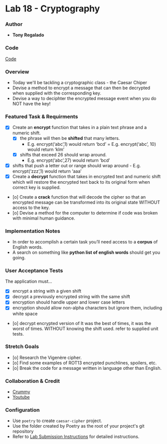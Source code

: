 # Lab 18 - Cryptography

### Author

- **Tony Regalado**

### Code

[Code]()

### Overview

- Today we'll be tackling a cryptographic class - the Caesar Chiper
- Devise a method to encrypt a message that can then be decrypted when supplied with the corresponding key.
- Devise a way to deciphter the encrypted message event when you do NOT have the key!

### Featured Task & Requirments

- [x] Create an **encrypt** function that takes in a plain text phrase and a numeric shift.
    - [x] the phrase will then be **shifted** that many letters.
        - E.g. encrypt(‘abc’,1) would return ‘bcd’ = E.g. encrypt(‘abc’, 10) would return ‘klm’
    - [x] shifts that exceed 26 should wrap around.
        - E.g. encrypt(‘abc’,27) would return ‘bcd’
- [x] shifts that push a letter out or range should wrap around
        - E.g. encrypt(‘zzz’,1) would return ‘aaa’
- [x] Create a **decrypt** function that takes in encrypted text and numeric shift which will restore the encrypted text back to its original form when correct key is supplied.
- [o] Create a **crack** function that will decode the cipher so that an encrypted message can be transformed into its original state WITHOUT access to the key.
- [o] Devise a method for the computer to determine if code was broken with minimal human guidance.


### Implementation Notes

- In order to accomplish a certain task you’ll need access to a **corpus** of English words.
- A search on something like **python list of english words** should get you going.

### User Acceptance Tests

The application must…

- [x] encrypt a string with a given shift
- [x] decrypt a previously encrypted string with the same shift
- [x] encryption should handle upper and lower case letters
- [x] encryption should allow non-alpha characters but ignore them, including white space
- [o] decrypt encrypted version of It was the best of times, it was the worst of times. WITHOUT knowing the shift used.
refer to supplied unit tests.

### Stretch Goals

- [o] Research the  Vigenère cipher.
- [o] Find some examples of ROT13 encrypted punchlines, spoilers, etc.
- [o] Break the code for a message written in language other than English.

### Collaboration & Credit

- [Crummy](https://www.crummy.com/software/BeautifulSoup/bs4/doc/)
- [Youtube](https://www.youtube.com/watch?v=XVv6mJpFOb0)

### Configuration

- Use `poetry` to create `caesar-cipher` project.
- Use the folder created by Poetry as the root of your project's git repository
- Refer to [Lab Submission Instructions](https://codefellows.github.io/code-401-python-guide/reference/submission-instructions/labs/) for detailed instructions.

